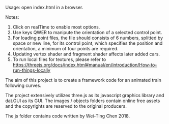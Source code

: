 Usage: open index.html in a browser.

Notes:
1. Click on realTime to enable most options. 
2. Use keys QWER to manipute the orientation of a selected control point. 
3. For loading point files, the file should consists of 6 numbers, splitted by space or new line, for its control point, which specifies the position and orientation, a minimum of four points are required. 
4. Updating vertex shader and fragment shader affects later added cars.
5. To run local files for textures, please refer to https://threejs.org/docs/index.html#manual/en/introduction/How-to-run-things-locally

The aim of this project is to create a framework code for an animated train following curves.

The project extensively utilizes three.js as its javascript graphics library and dat.GUI as its GUI. The images / objects folders contain online free assets and the copyrights are reserved to the original producers.

The js folder contains code written by Wei-Ting Chen 2018.